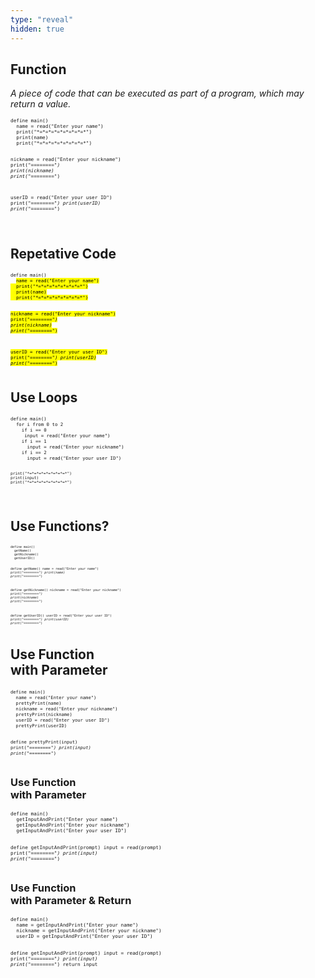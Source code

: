 ```yaml
---
type: "reveal"
hidden: true
---
```


<section>
  <h2>Function</h2>
  <p><i>A piece of code that can be executed as part of a program, which may return a value.</i></p>
</section>
<section>
  <pre class="stretch" style="font-size: .65em"><code class="javascript">define main()
  name = read("Enter your name")
  print("*=*=*=*=*=*=*=*=*")
  print(name)
  print("*=*=*=*=*=*=*=*=*")

  nickname = read("Enter your nickname")
  print("*=*=*=*=*=*=*=*=*")
  print(nickname)
  print("*=*=*=*=*=*=*=*=*")

  userID = read("Enter your user ID")
  print("*=*=*=*=*=*=*=*=*")
  print(userID)
  print("*=*=*=*=*=*=*=*=*")

  </code></pre>
</section>


<section>
  <h2>Repetative Code</h2>
  <pre class="stretch" style="font-size: .62em"><code class="javascript">define main()
  <mark>name = read("Enter your name")
  print("*=*=*=*=*=*=*=*=*")
  print(name)
  print("*=*=*=*=*=*=*=*=*")</mark>

  <mark>nickname = read("Enter your nickname")
  print("*=*=*=*=*=*=*=*=*")
  print(nickname)
  print("*=*=*=*=*=*=*=*=*")</mark>

  <mark>userID = read("Enter your user ID")
  print("*=*=*=*=*=*=*=*=*")
  print(userID)
  print("*=*=*=*=*=*=*=*=*")</mark></code></pre>
</section>



<section>
  <h2>Use Loops</h2>
  <pre class="stretch" style="font-size: .62em"><code class="javascript">define main()
  for i from 0 to 2
    if i == 0
     input = read("Enter your name")
    if i == 1
      input = read("Enter your nickname")
    if i == 2
      input = read("Enter your user ID")

    print("*=*=*=*=*=*=*=*=*")
    print(input)
    print("*=*=*=*=*=*=*=*=*")
  </code></pre>
</section>

<section>
  <h2>Use Functions?</h2>
  <pre class="stretch" style="font-size: .42em"><code class="javascript">define main()
  getName()
  getNickname()
  getUserID()

define getName()
  name = read("Enter your name")
  print("*=*=*=*=*=*=*=*=*")
  print(name)
  print("*=*=*=*=*=*=*=*=*")

define getNickname()
  nickname = read("Enter your nickname")
  print("*=*=*=*=*=*=*=*=*")
  print(nickname)
  print("*=*=*=*=*=*=*=*=*")

define getUserID()
  userID = read("Enter your user ID")
  print("*=*=*=*=*=*=*=*=*")
  print(userID)
  print("*=*=*=*=*=*=*=*=*")</code></pre>
</section>

<section>
  <h2>Use Function<br>with Parameter</h2>
  <pre class="stretch" style="font-size: .6em"><code class="javascript">define main()
  name = read("Enter your name")
  prettyPrint(name)
  nickname = read("Enter your nickname")
  prettyPrint(nickname)
  userID = read("Enter your user ID")
  prettyPrint(userID)

define prettyPrint(input)
  print("*=*=*=*=*=*=*=*=*")
  print(input)
  print("*=*=*=*=*=*=*=*=*")
</code></pre>
</section>


<section>
  <h3>Use Function<br>with Parameter</h3>
  <pre class="stretch" style="font-size: .65em"><code class="javascript">define main()
  getInputAndPrint("Enter your name")
  getInputAndPrint("Enter your nickname")
  getInputAndPrint("Enter your user ID")

define getInputAndPrint(prompt)
  input = read(prompt)
  print("*=*=*=*=*=*=*=*=*")
  print(input)
  print("*=*=*=*=*=*=*=*=*")
</code></pre>
</section>

<section>
  <h3>Use Function<br>with Parameter & Return</h3>
  <pre class="stretch" style="font-size: .65em"><code class="javascript">define main()
  name = getInputAndPrint("Enter your name")
  nickname = getInputAndPrint("Enter your nickname")
  userID = getInputAndPrint("Enter your user ID")

define getInputAndPrint(prompt)
  input = read(prompt)
  print("*=*=*=*=*=*=*=*=*")
  print(input)
  print("*=*=*=*=*=*=*=*=*")
  return input
</code></pre>
</section>
